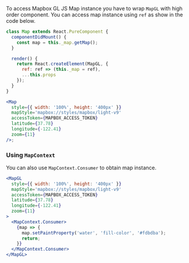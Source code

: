 To access Mapbox GL JS Map instance you have to wrap `MapGL` with high order component. You can access map instance using `ref` as show in the code below.

```jsx
class Map extends React.PureComponent {
  componentDidMount() {
    const map = this._map.getMap();
  }

  render() {
    return React.createElement(MapGL, {
      ref: ref => (this._map = ref),
      ...this.props
    });
  }
}

<Map
  style={{ width: '100%', height: '400px' }}
  mapStyle='mapbox://styles/mapbox/light-v9'
  accessToken={MAPBOX_ACCESS_TOKEN}
  latitude={37.78}
  longitude={-122.41}
  zoom={11}
/>;
```

### Using `MapContext`

You can also use `MapContext.Consumer` to obtain map instance.

```jsx
<MapGL
  style={{ width: '100%', height: '400px' }}
  mapStyle='mapbox://styles/mapbox/light-v9'
  accessToken={MAPBOX_ACCESS_TOKEN}
  latitude={37.78}
  longitude={-122.41}
  zoom={11}
>
  <MapContext.Consumer>
    {map => {
      map.setPaintProperty('water', 'fill-color', '#fdbdba');
      return;
    }}
  </MapContext.Consumer>
</MapGL>
```
